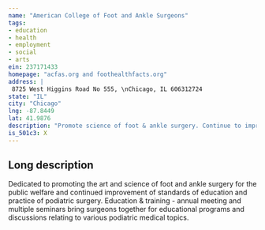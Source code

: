 ```yaml
---
name: "American College of Foot and Ankle Surgeons"
tags:
- education
- health
- employment
- social
- arts
ein: 237171433
homepage: "acfas.org and foothealthfacts.org"
address: |
 8725 West Higgins Road No 555, \nChicago, IL 606312724
state: "IL"
city: "Chicago"
lng: -87.8449
lat: 41.9876
description: "Promote science of foot & ankle surgery. Continue to improve podiatric surgery standards. "
is_501c3: X
---
```


## Long description

Dedicated to promoting the art and science of foot and ankle surgery for the public welfare and continued improvement of standards of education and practice of podiatric surgery. Education & training - annual meeting and multiple seminars bring surgeons together for educational programs and discussions relating to various podiatric medical topics. 
